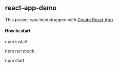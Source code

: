 ## react-app-demo

This project was bootstrapped with [Create React App](https://github.com/facebookincubator/create-react-app).

#### How to start

npm install

npm run mock

npm start
